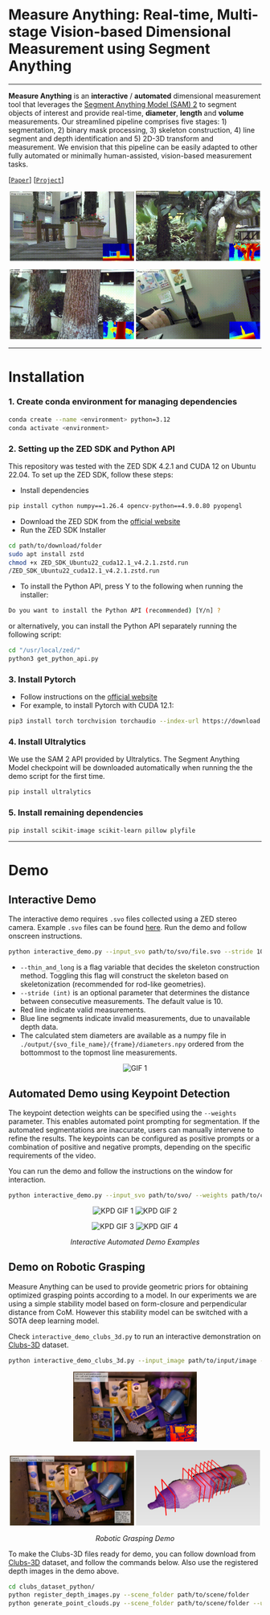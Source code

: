 # Measure Anything: Real-time, Multi-stage Vision-based Dimensional Measurement using Segment Anything

---
**Measure Anything** is an **interactive** / **automated** dimensional measurement tool that leverages the 
[Segment Anything Model (SAM) 2](https://github.com/facebookresearch/sam2) to segment objects of interest and 
provide real-time, **diameter**, **length** and **volume** measurements. Our streamlined pipeline 
comprises five stages: 1) segmentation, 2) binary mask processing, 3) skeleton construction, 4) line segment and 
depth identification and 5) 2D-3D transform and measurement. We envision that this pipeline can be easily
adapted to other fully automated or minimally human-assisted, vision-based measurement tasks.




[[`Paper`](https://google.com/)] [[`Project`](https://measure-anything.github.io/)]

<p align="center">
  <img src="figures/1.gif" alt="GIF 1" width="49%">
  <img src="figures/6.gif" alt="GIF 2" width="49%">
</p>
<p align="center">
  <img src="figures/7.gif" alt="GIF 3" width="49%">
  <img src="figures/3.gif" alt="GIF 4" width="49%">
</p>

[//]: # (<p align="center"><em>Interactive Demo Examples</em></p>)

---
# Installation #
### 1. Create conda environment for managing dependencies ###
```bash
conda create --name <environment> python=3.12
conda activate <environment>
```
### 2. Setting up the ZED SDK and Python API ###
This repository was tested with the ZED SDK 4.2.1 and CUDA 12 on Ubuntu 22.04. To set up the ZED SDK, follow these steps:
- Install dependencies
```bash
pip install cython numpy==1.26.4 opencv-python==4.9.0.80 pyopengl
```
- Download the ZED SDK from the [official website](https://www.stereolabs.com/developers/release#82af3640d775)
- Run the ZED SDK Installer
```bash
cd path/to/download/folder
sudo apt install zstd
chmod +x ZED_SDK_Ubuntu22_cuda12.1_v4.2.1.zstd.run
/ZED_SDK_Ubuntu22_cuda12.1_v4.2.1.zstd.run
```
- To install the Python API, press Y to the following when running the installer:
``` bash
Do you want to install the Python API (recommended) [Y/n] ?
``` 
  or alternatively, you can install the Python API separately running the following script:
```bash
cd "/usr/local/zed/"
python3 get_python_api.py
````
### 3. Install Pytorch ###
- Follow instructions on the [official website](https://pytorch.org/get-started/locally/)
- For example, to install Pytorch with CUDA 12.1:
```bash
pip3 install torch torchvision torchaudio --index-url https://download.pytorch.org/whl/cu121
```
### 4. Install Ultralytics ###
We use the SAM 2 API provided by Ultralytics. The Segment Anything Model checkpoint will be downloaded automatically when running the the demo script for the first time.
```bash
pip install ultralytics
```
### 5. Install remaining dependencies ###
```bash
pip install scikit-image scikit-learn pillow plyfile
```
---
# Demo #
## Interactive Demo ##
The interactive demo requires `.svo` files collected using a ZED stereo camera. Example `.svo` files can be found [here](https://drive.google.com/drive/folders/1Q6). Run the demo and follow onscreen instructions.
```bash
python interactive_demo.py --input_svo path/to/svo/file.svo --stride 10 --thin_and_long
```
- `--thin_and_long` is a flag variable that decides the skeleton construction method. Toggling this flag will construct the skeleton based on skeletonization (recommended for rod-like geometries).
- `--stride (int)` is an optional parameter that determines the distance between consecutive measurements. The default value is 10.
- Red line indicate valid measurements.
- Blue line segments indicate invalid measurements, due to unavailable depth data.
- The calculated stem diameters are available as a numpy file in `./output/{svo_file_name}/{frame}/diameters.npy` ordered from the bottommost to the topmost line measurements.

<p align="center">
<img src="figures/canola.gif" alt="GIF 1" width="98%">
</p>

## Automated Demo using Keypoint Detection ##

The keypoint detection weights can be specified using the `--weights` parameter. This enables automated point prompting for segmentation. If the automated segmentations are inaccurate, users can manually intervene to refine the results. The keypoints can be configured as positive prompts or a combination of positive and negative prompts, depending on the specific requirements of the video.

You can run the demo and follow the instructions on the window for interaction.

```bash
python interactive_demo.py --input_svo path/to/svo/ --weights path/to/checkpoint file.svo --stride 10 --thin_and_long
```

<p align="center">
  <img src="figures/kpd_1_1.gif" alt="KPD GIF 1" width="49%">
  <img src="figures/kpd_1_2.gif" alt="KPD GIF 2" width="49%">
</p>
<p align="center">
  <img src="figures/kpd_2_1.gif" alt="KPD GIF 3" width="49%">
  <img src="figures/kpd_2_2.gif" alt="KPD GIF 4" width="49%">
</p>
<p align="center"><em>Interactive Automated Demo Examples</em></p>

## Demo on Robotic Grasping

Measure Anything can be used to provide geometric priors for obtaining optimized grasping points according to a model. In our experiments we are using a simple stability model based on form-closure and perpendicular distance from CoM. However this stability model can be switched with a SOTA deep learning model.

Check `interactive_demo_clubs_3d.py` to run an interactive demonstration on [Clubs-3D](https://clubs.github.io/#:~:text=CLUBS%20is%20an%20RGB%2DD,objects%20packed%20in%20different%20configurations.) dataset. 

```bash
python interactive_demo_clubs_3d.py --input_image path/to/input/image --depth_image path/to/depth/image --sensor <sensor_name>
```

<p align="center">
  <img src="figures/clubs_3d_00.png" alt="CLUBS 1" width="49%">
</p>
<p align="center">
  <img src="figures/clubs_3d_10_heatmap.png" alt="CLUBS 2" width="49%">
  <img src="figures/clubs_3d_203.png" alt="CLUBS 3" width="49%">
</p>
<p align="center"><em>Robotic Grasping Demo</em></p>

To make the Clubs-3D files ready for demo, you can follow download from [Clubs-3D](https://clubs.github.io/#:~:text=CLUBS%20is%20an%20RGB%2DD,objects%20packed%20in%20different%20configurations.) dataset, and follow the commands below. Also use the registered depth images in the demo above.

```bash
cd clubs_dataset_python/
python register_depth_images.py --scene_folder path/to/scene/folder
python generate_point_clouds.py --scene_folder path/to/scene/folder --use_registered_depth
```